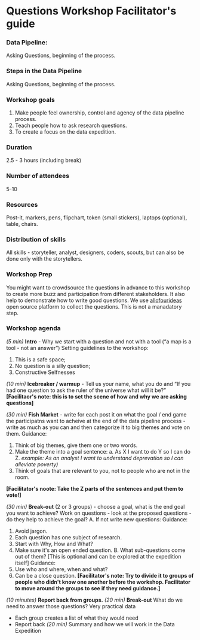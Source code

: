# Questions Workshop Facilitator's guide

### Data Pipeline: 
Asking Questions, beginning of the process.

### Steps in the Data Pipeline
Asking Questions, beginning of the process.

### Workshop goals
1. Make people feel ownership, control and agency of the data pipeline process.
2. Teach people how to ask research questions.
3. To create a focus on the data expedition.

### Duration 
2.5 - 3 hours (including break)

### Number of attendees
5-10

### Resources
Post-it, markers, pens, flipchart, token (small stickers), laptops (optional), table, chairs. 

### Distribution of skills 
All skills - storyteller, analyst, designers, coders, scouts, but can also be done only with the storytellers.

### Workshop Prep
You might want to crowdsource the questions in advance to this workshop to create more buzz and participation from different stakeholders. It also help to demonstrate how to write good questions. We use [allofourideas](ttps://www.allourideas.org) open source platform to collect the questions. This is not a manadatory step. 

### Workshop agenda
*(5 min)* **Intro** - Why we start with a question and not with a tool (“a map is a tool - not an answer”)
Setting guidelines to the workshop:
1. This is a safe space;
2. No question is a silly question; 
3. Constructive Selfnesses 

*(10 min)* **Icebreaker / warmup** - Tell us your name, what you do and “If you had one question to ask the ruler of the universe what will it be?”
**[Facilitaor's note: this is to set the scene of how and why we are asking questions]** 

*(30 min)* **Fish Market** - write for each post it on what the goal / end game the participatns want to acheive at the end of the data pipeline process  - write as much as you can and then categorize it to big themes and vote on them.
Guidance: 
1. Think of big themes, give them one or two words. 
2. Make the theme into a goal sentence: 
 a. As X I want to do Y so I can do Z. *example: As an analyst I want to understand deprevation so I can alleviate poverty)*
3. Think of goals that are relevant to you, not to people who are not in the room. 

**[Facilitator's noote: Take the Z parts of the sentences and put them to vote!]** 

*(30 min)* **Break-out** (2 or 3 groups) - choose a goal, what is the end goal you want to achieve?  Work on questions - look at the proposed questions - do they help to achieve the goal?
A.  If not write new questions:
 Guidance:
 1. Avoid jargon.
 2. Each question has one subject of research.
 3. Start with Why, How and What?
 4. Make sure it's an open ended question.
B. What sub-questions come out of them? [This is optional and can be explored at the expedition itself]
Guidance:
  1. Use who and where, when and what?
  2. Can be a close question.
**[Facilitator's note: Try to divide it to groups of people who didn't know one another before the workshop. Facilitator to move around the groups to see if they need guidance.]**

*(10 minutes)* **Report back from groups.**
*(20 min)* **Break-out** What do we need to answer those questions? Very practical data
* Each group creates a list of what they would need
* Report back
*(20 min)* Summary and how we will work in the Data Expedition
